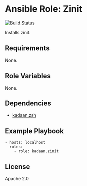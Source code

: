 # Ansible Role: Zinit

[![Build Status](https://travis-ci.com/kadaan/ansible-role-zinit.svg?branch=master)](https://travis-ci.com/kadaan/ansible-role-zinit)

Installs zinit.

## Requirements

None.

## Role Variables

None.

## Dependencies

  - [kadaan.zsh](https://galaxy.ansible.com/kadaan/zsh/)

## Example Playbook

    - hosts: localhost
      roles:
        - role: kadaan.zinit

## License

Apache 2.0
